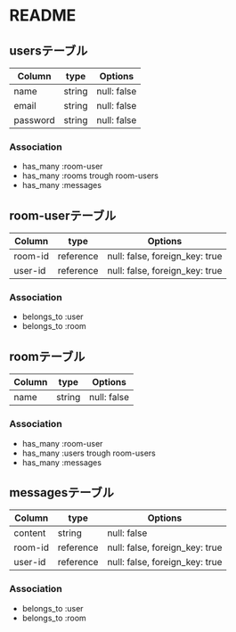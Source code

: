 # README


## usersテーブル
|  Column  |  type  |  Options|
| ---- | ---- | ---- |
|  name  |  string  | null: false|
|  email  |  string  | null: false|
|  password  |  string  | null: false|

### Association
- has_many :room-user
- has_many :rooms trough room-users
- has_many :messages


## room-userテーブル
|  Column  |  type  |  Options|
| ---- | ---- | ---- |
|  room-id  |  reference  | null: false, foreign_key: true|
|  user-id  |  reference  | null: false, foreign_key: true|


### Association
- belongs_to :user
- belongs_to :room


## roomテーブル
|  Column  |  type  |  Options|
| ---- | ---- | ---- |
|  name  |  string  | null: false|

### Association
- has_many :room-user
- has_many :users trough room-users
- has_many :messages

## messagesテーブル
|  Column  |  type  |  Options|
| ---- | ---- | ---- |
|  content  |  string  | null: false|
|  room-id  |  reference  | null: false, foreign_key: true|
|  user-id  |  reference  | null: false, foreign_key: true|

### Association
- belongs_to :user
- belongs_to :room


